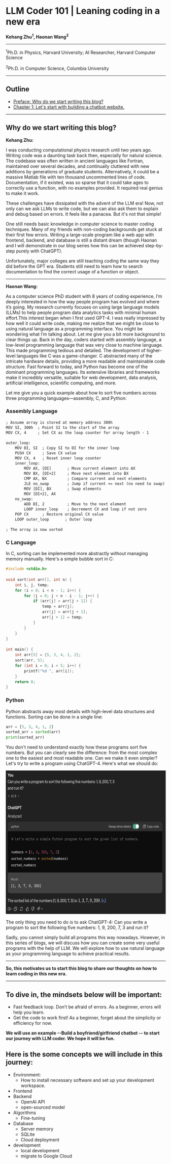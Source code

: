# LLM Coder 101 | Leaning coding in a new era

**Kehang Zhu<sup>1</sup>, Haonan Wang<sup>2</sup>**

---

<sup>1</sup>Ph.D. in Physics, Harvard University; AI Researcher, Harvard Computer Science

<sup>2</sup>Ph.D. in Computer Science, Columbia University

---
## Outline
- [Preface: Why do we start writing this blog?](#why-do-we-start-writing-this-blog)
- [Chapter 1: Let's start with building a chatbot website.](./chatbot/README.md)

---

## Why do we start writing this blog?

**Kehang Zhu:**

I was conducting computational physics research until two years ago. Writing code was a daunting task back then, especially for natural science. The codebase was often written in ancient languages like Fortran, maintained over several decades, and continually cluttered with new additions by generations of graduate students. Alternatively, it could be a massive Matlab file with ten thousand uncommented lines of code. Documentation, if it existed, was so sparse that it could take ages to correctly use a function, with no examples provided. It required real genius to make it work.

These challenges have dissipated with the advent of the LLM era! Now, not only can we ask LLMs to write code, but we can also ask them to explain and debug based on errors. It feels like a panacea. But it's not that simple!

One still needs basic knowledge in computer science to master coding techniques. Many of my friends with non-coding backgrounds get stuck at their first few errors. Writing a large-scale program like a web app with frontend, backend, and database is still a distant dream (though Haonan and I will demonstrate in our blog series how this can be achieved step-by-step purely with ChatGPT).

Unfortunately, major colleges are still teaching coding the same way they did before the GPT era. Students still need to learn how to search documentation to find the correct usage of a function or object.

---
**Haonan Wang:**

As a computer science PhD student with 8 years of coding experience, I’m deeply interested in how the way people program has evolved and where it’s going. My research currently focuses on using large language models (LLMs) to help people program data analytics tasks with minimal human effort.This interest began when I first used GPT-4. I was really impressed by how well it could write code, making me realize that we might be close to using natural language as a programming interface.
You might be wondering what I’m talking about. Let me give you a bit more background to clear things up.
Back in the day, coders started with assembly language, a low-level programming language that was very close to machine language. This made programming tedious and detailed. The development of higher-level languages like C was a game-changer. C abstracted many of the intricate hardware details, providing a more readable and maintainable code structure. Fast forward to today, and Python has become one of the dominant programming languages. Its extensive libraries and frameworks make it incredibly versatile, suitable for web development, data analysis, artificial intelligence, scientific computing, and more.

Let me give you a quick example about how to sort five numbers across three programming languages—assembly, C, and Python:
### Assembly Language
```assembly
; Assume array is stored at memory address 300h
MOV SI, 300h  ; Point SI to the start of the array
MOV CX, 4     ; Set CX as the loop counter for array length - 1

outer_loop:
    MOV DI, SI  ; Copy SI to DI for the inner loop
    PUSH CX     ; Save CX value
    MOV CX, 4   ; Reset inner loop counter
    inner_loop:
        MOV AX, [DI]       ; Move current element into AX
        MOV BX, [DI+2]     ; Move next element into BX
        CMP AX, BX         ; Compare current and next elements
        JLE no_swap        ; Jump if current <= next (no need to swap)
        MOV [DI], BX       ; Swap elements
        MOV [DI+2], AX
    no_swap:
        ADD DI, 2          ; Move to the next element
        LOOP inner_loop    ; Decrement CX and loop if not zero
    POP CX      ; Restore original CX value
    LOOP outer_loop       ; Outer loop

; The array is now sorted
```
### C Language
In C, sorting can be implemented more abstractly without managing memory manually. Here's a simple bubble sort in C:

```c
#include <stdio.h>

void sort(int arr[], int n) {
    int i, j, temp;
    for (i = 0; i < n - 1; i++) {
        for (j = 0; j < n - i - 1; j++) {
            if (arr[j] > arr[j + 1]) {
                temp = arr[j];
                arr[j] = arr[j + 1];
                arr[j + 1] = temp;
            }
        }
    }
}

int main() {
    int arr[5] = {5, 3, 4, 1, 2};
    sort(arr, 5);
    for (int i = 0; i < 5; i++) {
        printf("%d ", arr[i]);
    }
    return 0;
}
```
### Python
Python abstracts away most details with high-level data structures and functions. Sorting can be done in a single line:

```python
arr = [5, 3, 4, 1, 2]
sorted_arr = sorted(arr)
print(sorted_arr)
```
You don't need to understand exactly how these programs sort five numbers. But you can clearly see the difference: from the most complex one to the easiest and most readable one. 
Can we make it even simpler? Let's try to write a program using ChatGPT-4. Here's what we should do:

<img src="image.jpg" height="450"/>

The only thing you need to do is to ask ChatGPT-4: Can you write a program to sort the following five numbers: 1, 9, 200, 7, 3 and run it?

Sadly, you cannot simply build all programs this way nowadays. However, in this series of blogs, we will discuss how you can create some very useful programs with the help of LLM. We will explore how to use natural language as your programming language to achieve practical results.

---

**So, this motivates us to start this blog to share our thoughts on how to learn coding in this new era.**

---

## To dive in, the mindsets below will be important:

- Fast feedback loop. Don’t be afraid of errors. As a beginner, errors will help you learn.
- Get the code to work first! As a beginner, forget about the simplicity or efficiency for now.

**We will use an example --Build a boyfriend/girlfriend chatbot -- to start our journey with LLM coder. We hope it will be fun.**

## Here is the some concepts we will include in this journey:

- Environment:
    - How to install necessary software and set up your development workspace.
- Frontend
- Backend
    - OpenAI API
    - open-sourced model
- Algorithms
    - Fine-tuning
- Database
    - Server memory
    - SQLite
    - Cloud deployment
- development
    - local development
    - migrate to Google Cloud
